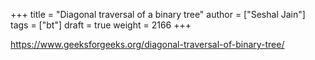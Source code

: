 +++
title = "Diagonal traversal of a binary tree"
author = ["Seshal Jain"]
tags = ["bt"]
draft = true
weight = 2166
+++

<https://www.geeksforgeeks.org/diagonal-traversal-of-binary-tree/>
